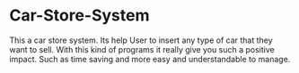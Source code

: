 # Car-Store-System
This a car store system. Its help User to insert any type of car that they want to sell. With this kind of programs it really give you such a positive impact. Such as time saving and more easy and understandable to manage.
